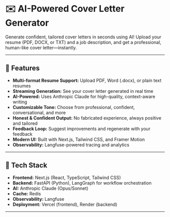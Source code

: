 # ✉️ AI-Powered Cover Letter Generator

Generate confident, tailored cover letters in seconds using AI! Upload your resume (PDF, DOCX, or TXT) and a job description, and get a professional, human-like cover letter—instantly.

---

## 🚀 Features
- **Multi-format Resume Support:** Upload PDF, Word (.docx), or plain text resumes
- **Streaming Generation:** See your cover letter generated in real time
- **AI-Powered:** Uses Anthropic Claude for high-quality, context-aware writing
- **Customizable Tone:** Choose from professional, confident, conversational, and more
- **Honest & Confident Output:** No fabricated experience, always positive and tailored
- **Feedback Loop:** Suggest improvements and regenerate with your feedback
- **Modern UI:** Built with Next.js, Tailwind CSS, and Framer Motion
- **Observability:** Langfuse-powered tracing and analytics

---

## 🧰 Tech Stack
- **Frontend:** Next.js (React, TypeScript, Tailwind CSS)
- **Backend:** FastAPI (Python), LangGraph for workflow orchestration
- **AI:** Anthropic Claude (Opus/Sonnet)
- **Cache:** Redis
- **Observability:** Langfuse
- **Deployment:** Vercel (frontend), Render (backend)

---

